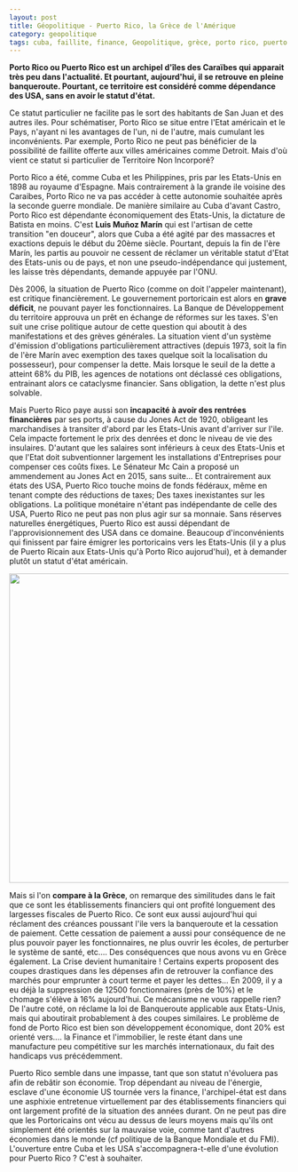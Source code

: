 ```yaml
---
layout: post
title: Géopolitique - Puerto Rico, la Grèce de l'Amérique
category: geopolitique
tags: cuba, faillite, finance, Geopolitique, grèce, porto rico, puerto rico, usa
---
```

**Porto Rico ou Puerto Rico est un archipel d'îles des Caraïbes qui apparait très peu dans l'actualité. Et pourtant, aujourd'hui, il se retrouve en pleine banqueroute. Pourtant, ce territoire est considéré comme dépendance des USA, sans en avoir le statut d'état.**

Ce statut particulier ne facilite pas le sort des habitants de San Juan et des autres iles. Pour schématiser, Porto Rico se situe entre l'Etat américain et le Pays, n'ayant ni les avantages de l'un, ni de l'autre, mais cumulant les inconvénients. Par exemple, Porto Rico ne peut pas bénéficier de la possibilité de faillite offerte aux villes américaines comme Detroit. Mais d'où vient ce statut si particulier de Territoire Non Incorporé?

Porto Rico a été, comme Cuba et les Philippines, pris par les Etats-Unis en 1898 au royaume d'Espagne. Mais contrairement à la grande ile voisine des Caraibes, Porto Rico ne va pas accéder à cette autonomie souhaitée après la seconde guerre mondiale. De manière similaire au Cuba d'avant Castro, Porto Rico est dépendante économiquement des Etats-Unis, la dictature de Batista en moins. C'est <b>Luis Muñoz Marín</b> qui est l'artisan de cette transition "en douceur", alors que Cuba a été agité par des massacres et exactions depuis le début du 20ème siècle. Pourtant, depuis la fin de l'ère Marín, les partis au pouvoir ne cessent de réclamer un véritable statut d'Etat des Etats-unis ou de pays, et non une pseudo-indépendance qui justement, les laisse très dépendants, demande appuyée par l'ONU.

Dès 2006, la situation de Puerto Rico (comme on doit l'appeler maintenant), est critique financièrement. Le gouvernement portoricain est alors en **grave déficit**, ne pouvant payer les fonctionnaires. La Banque de Développement du territoire approuva un prêt en échange de réformes sur les taxes. S'en suit une crise politique autour de cette question qui aboutit à des manifestations et des grèves générales. La situation vient d'un système d'émission d'obligations particulièrement attractives (depuis 1973, soit la fin de l'ère Marín avec exemption des taxes quelque soit la localisation du possesseur), pour compenser la dette. Mais lorsque le seuil de la dette a atteint 68% du PIB, les agences de notations ont déclassé ces obligations, entrainant alors ce cataclysme financier. Sans obligation, la dette n'est plus solvable.

Mais Puerto Rico paye aussi son **incapacité à avoir des rentrées financières** par ses ports, à cause du Jones Act de 1920, obligeant les marchandises à transiter d'abord par les Etats-Unis avant d'arriver sur l'ile. Cela impacte fortement le prix des denrées et donc le niveau de vie des insulaires. D'autant que les salaires sont inférieurs à ceux des Etats-Unis et que l'Etat doit subventionner largement les installations d'Entreprises pour compenser ces coûts fixes. Le Sénateur Mc Cain a proposé un ammendement au Jones Act en 2015, sans suite... Et contrairement aux états des USA, Puerto Rico touche moins de fonds fédéraux, même en tenant compte des réductions de taxes; Des taxes inexistantes sur les obligations. La politique monétaire n'étant pas indépendante de celle des USA, Puerto Rico ne peut pas non plus agir sur sa monnaie. Sans réserves naturelles énergétiques, Puerto Rico est aussi dépendant de l'approvisionnement des USA dans ce domaine. Beaucoup d'inconvénients qui finissent par faire émigrer les portoricains vers les Etats-Unis (il y a plus de Puerto Ricain aux Etats-Unis qu'à Porto Rico aujorud'hui), et à demander plutôt un statut d'état américain.

<img class="" src="https://upload.wikimedia.org/wikipedia/commons/6/69/Puerto-rico-unemployment-rate-vs-national.png" alt="" width="759" height="557" />

Mais si l'on **compare à la Grèce**, on remarque des similitudes dans le fait que ce sont les établissements financiers qui ont profité longuement des largesses fiscales de Puerto Rico. Ce sont eux aussi aujourd'hui qui réclament des créances poussant l'ile vers la banqueroute et la cessation de paiement. Cette cessation de paiement a aussi pour conséquence de ne plus pouvoir payer les fonctionnaires, ne plus ouvrir les écoles, de perturber le système de santé, etc.... Des conséquences que nous avons vu en Grèce également. La Crise devient humanitaire ! Certains experts proposent des coupes drastiques dans les dépenses afin de retrouver la confiance des marchés pour emprunter à court terme et payer les dettes... En 2009, il y a eu déjà la suppression de 12500 fonctionnaires (près de 10%) et le chomage s'élève à 16% aujourd'hui. Ce mécanisme ne vous rappelle rien? De l'autre coté, on réclame la loi de Banqueroute applicable aux Etats-Unis, mais qui aboutirait probablement à des coupes similaires. Le problème de fond de Porto Rico est bien son développement économique, dont 20% est orienté vers.... la Finance et l'immobilier, le reste étant dans une manufacture peu compétitive sur les marchés internationaux, du fait des handicaps vus précédemment.

Puerto Rico semble dans une impasse, tant que son statut n'évoluera pas afin de rebâtir son économie. Trop dépendant au niveau de l'énergie, esclave d'une économie US tournée vers la finance, l'archipel-état est dans une asphixie entretenue virtuellement par des établissements financiers qui ont largement profité de la situation des années durant. On ne peut pas dire que les Portoricains ont vécu au dessus de leurs moyens mais qu'ils ont simplement été orientés sur la mauvaise voie, comme tant d'autres économies dans le monde (cf politique de la Banque Mondiale et du FMI). L'ouverture entre Cuba et les USA s'accompagnera-t-elle d'une évolution pour Puerto Rico ? C'est à souhaiter.

